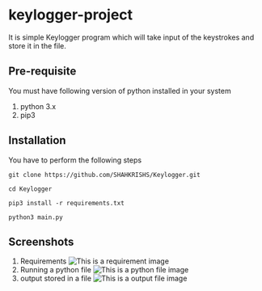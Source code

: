 # keylogger-project
It is simple Keylogger program which will take input of the keystrokes and store it in the file.

Pre-requisite
------------------
You must have following version of python installed in your system
1. python 3.x
2. pip3

Installation
------------------
You have to perform the following steps
```
git clone https://github.com/SHAHKRISHS/Keylogger.git
```

```
cd Keylogger 
```

```
pip3 install -r requirements.txt 
```

```
python3 main.py
```


Screenshots
------------------

1. Requirements
![This is a requirement image]()
2. Running a python file
![This is a python file image]()
3. output stored in a file
![This is a output file image]()
